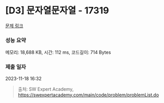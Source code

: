 # [D3] 문자열문자열 - 17319 

[문제 링크](https://swexpertacademy.com/main/code/problem/problemDetail.do?contestProbId=AYgEiwbKy48DFARP) 

### 성능 요약

메모리: 18,688 KB, 시간: 112 ms, 코드길이: 714 Bytes

### 제출 일자

2023-11-18 16:32



> 출처: SW Expert Academy, https://swexpertacademy.com/main/code/problem/problemList.do